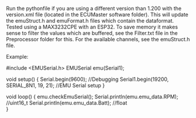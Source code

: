 Run the pythonfile if you are using a different version than 1.200 with the version.xml file (located in the ECUMaster software folder). This will update the emuStruct.h and emuFormat.h files which contain the dataformat. Tested using a MAX3232CPE with an ESP32. To save memory it makes sense to filter the values which are buffered, see the Filter.txt file in the Preprocessor folder for this. For the available channels, see the emuStruct.h file.

Example:

#include <EMUSerial.h>
EMUSerial emu(Serial1);

void setup()
{
	Serial.begin(9600); //Debugging
	Serial1.begin(19200, SERIAL_8N1, 19, 21); //EMU Serial setup
}

void loop()
{
	emu.checkEmuSerial();
  Serial.println(emu.emu_data.RPM); //uint16_t
  Serial.println(emu.emu_data.Batt); //float  
}
  
